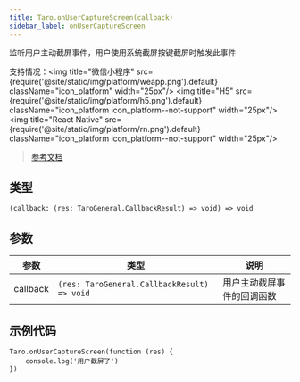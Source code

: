 ```yaml
---
title: Taro.onUserCaptureScreen(callback)
sidebar_label: onUserCaptureScreen
---
```


监听用户主动截屏事件，用户使用系统截屏按键截屏时触发此事件

支持情况：<img title="微信小程序" src={require('@site/static/img/platform/weapp.png').default} className="icon_platform" width="25px"/> <img title="H5" src={require('@site/static/img/platform/h5.png').default} className="icon_platform icon_platform--not-support" width="25px"/> <img title="React Native" src={require('@site/static/img/platform/rn.png').default} className="icon_platform icon_platform--not-support" width="25px"/>

> [参考文档](https://developers.weixin.qq.com/miniprogram/dev/api/device/screen/wx.onUserCaptureScreen.html)

## 类型

```tsx
(callback: (res: TaroGeneral.CallbackResult) => void) => void
```

## 参数

| 参数 | 类型 | 说明 |
| --- | --- | --- |
| callback | `(res: TaroGeneral.CallbackResult) => void` | 用户主动截屏事件的回调函数 |

## 示例代码

```tsx
Taro.onUserCaptureScreen(function (res) {
    console.log('用户截屏了')
})
```
